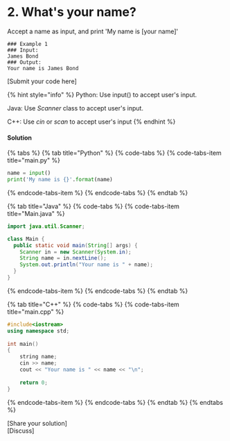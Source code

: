 # 2. What's your name?

Accept a name as input, and print 'My name is \[your name\]'

```text
### Example 1
### Input:
James Bond
### Output: 
Your name is James Bond

```

\[Submit your code here\]

{% hint style="info" %}
Python: Use input\(\) to accept user's input.

Java: Use _Scanner_ class to accept user's input.

C++: Use _cin_ or _scan_ to accept user's input
{% endhint %}

#### Solution

{% tabs %}
{% tab title="Python" %}
{% code-tabs %}
{% code-tabs-item title="main.py" %}
```python
name = input()
print('My name is {}'.format(name)
```
{% endcode-tabs-item %}
{% endcode-tabs %}
{% endtab %}

{% tab title="Java" %}
{% code-tabs %}
{% code-tabs-item title="Main.java" %}
```java
import java.util.Scanner;

class Main {
  public static void main(String[] args) {
    Scanner in = new Scanner(System.in);
    String name = in.nextLine();
    System.out.println("Your name is " + name);
  }
}
```
{% endcode-tabs-item %}
{% endcode-tabs %}
{% endtab %}

{% tab title="C++" %}
{% code-tabs %}
{% code-tabs-item title="main.cpp" %}
```cpp
#include<iostream> 
using namespace std; 
  
int main() 
{ 
    string name; 
    cin >> name; 
    cout << "Your name is " << name << "\n"; 
      
    return 0; 
} 

```
{% endcode-tabs-item %}
{% endcode-tabs %}
{% endtab %}
{% endtabs %}

\[Share your solution\]  
\[Discuss\]

